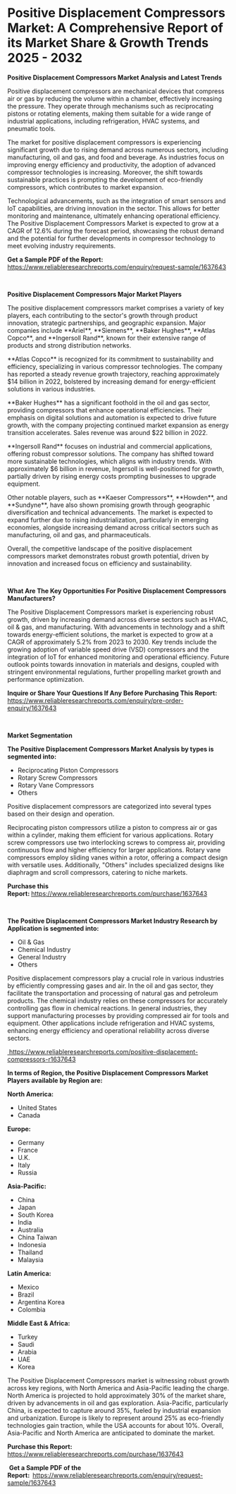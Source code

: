 <p><h1>Positive Displacement Compressors Market: A Comprehensive Report of its Market Share & Growth Trends 2025 - 2032</h1></p><p><strong>Positive Displacement Compressors Market Analysis and Latest Trends</strong></p>
<p><p>Positive displacement compressors are mechanical devices that compress air or gas by reducing the volume within a chamber, effectively increasing the pressure. They operate through mechanisms such as reciprocating pistons or rotating elements, making them suitable for a wide range of industrial applications, including refrigeration, HVAC systems, and pneumatic tools.</p><p>The market for positive displacement compressors is experiencing significant growth due to rising demand across numerous sectors, including manufacturing, oil and gas, and food and beverage. As industries focus on improving energy efficiency and productivity, the adoption of advanced compressor technologies is increasing. Moreover, the shift towards sustainable practices is prompting the development of eco-friendly compressors, which contributes to market expansion.</p><p>Technological advancements, such as the integration of smart sensors and IoT capabilities, are driving innovation in the sector. This allows for better monitoring and maintenance, ultimately enhancing operational efficiency. The Positive Displacement Compressors Market is expected to grow at a CAGR of 12.6% during the forecast period, showcasing the robust demand and the potential for further developments in compressor technology to meet evolving industry requirements.</p></p>
<p><strong>Get a Sample PDF of the Report:&nbsp;</strong> <a href="https://www.reliableresearchreports.com/enquiry/request-sample/1637643?utm_campaign=2927&utm_medium=2&utm_source=Github&utm_content=ia&utm_term=16042025&utm_id=positive-displacement-compressors">https://www.reliableresearchreports.com/enquiry/request-sample/1637643</a></p>
<p>&nbsp;</p>
<p><strong>Positive Displacement Compressors Major Market Players</strong></p>
<p><p>The positive displacement compressors market comprises a variety of key players, each contributing to the sector's growth through product innovation, strategic partnerships, and geographic expansion. Major companies include **Ariel**, **Siemens**, **Baker Hughes**, **Atlas Copco**, and **Ingersoll Rand**, known for their extensive range of products and strong distribution networks.</p><p>**Atlas Copco** is recognized for its commitment to sustainability and efficiency, specializing in various compressor technologies. The company has reported a steady revenue growth trajectory, reaching approximately $14 billion in 2022, bolstered by increasing demand for energy-efficient solutions in various industries.</p><p>**Baker Hughes** has a significant foothold in the oil and gas sector, providing compressors that enhance operational efficiencies. Their emphasis on digital solutions and automation is expected to drive future growth, with the company projecting continued market expansion as energy transition accelerates. Sales revenue was around $22 billion in 2022.</p><p>**Ingersoll Rand** focuses on industrial and commercial applications, offering robust compressor solutions. The company has shifted toward more sustainable technologies, which aligns with industry trends. With approximately $6 billion in revenue, Ingersoll is well-positioned for growth, partially driven by rising energy costs prompting businesses to upgrade equipment.</p><p>Other notable players, such as **Kaeser Compressors**, **Howden**, and **Sundyne**, have also shown promising growth through geographic diversification and technical advancements. The market is expected to expand further due to rising industrialization, particularly in emerging economies, alongside increasing demand across critical sectors such as manufacturing, oil and gas, and pharmaceuticals.</p><p>Overall, the competitive landscape of the positive displacement compressors market demonstrates robust growth potential, driven by innovation and increased focus on efficiency and sustainability.</p></p>
<p>&nbsp;</p>
<p><strong>What Are The Key Opportunities For Positive Displacement Compressors Manufacturers?</strong></p>
<p><p>The Positive Displacement Compressors market is experiencing robust growth, driven by increasing demand across diverse sectors such as HVAC, oil & gas, and manufacturing. With advancements in technology and a shift towards energy-efficient solutions, the market is expected to grow at a CAGR of approximately 5.2% from 2023 to 2030. Key trends include the growing adoption of variable speed drive (VSD) compressors and the integration of IoT for enhanced monitoring and operational efficiency. Future outlook points towards innovation in materials and designs, coupled with stringent environmental regulations, further propelling market growth and performance optimization.</p></p>
<p><strong>Inquire or Share Your Questions If Any Before Purchasing This Report:</strong> <a href="https://www.reliableresearchreports.com/enquiry/pre-order-enquiry/1637643?utm_campaign=2927&utm_medium=2&utm_source=Github&utm_content=ia&utm_term=16042025&utm_id=positive-displacement-compressors">https://www.reliableresearchreports.com/enquiry/pre-order-enquiry/1637643</a></p>
<p>&nbsp;</p>
<p><strong>Market Segmentation</strong></p>
<p><strong>The Positive Displacement Compressors Market Analysis by types is segmented into:</strong></p>
<p><ul><li>Reciprocating Piston Compressors</li><li>Rotary Screw Compressors</li><li>Rotary Vane Compressors</li><li>Others</li></ul></p>
<p><p>Positive displacement compressors are categorized into several types based on their design and operation. </p><p>Reciprocating piston compressors utilize a piston to compress air or gas within a cylinder, making them efficient for various applications. Rotary screw compressors use two interlocking screws to compress air, providing continuous flow and higher efficiency for larger applications. Rotary vane compressors employ sliding vanes within a rotor, offering a compact design with versatile uses. Additionally, "Others" includes specialized designs like diaphragm and scroll compressors, catering to niche markets.</p></p>
<p><strong>Purchase this Report:&nbsp;</strong><a href="https://www.reliableresearchreports.com/purchase/1637643?utm_campaign=2927&utm_medium=2&utm_source=Github&utm_content=ia&utm_term=16042025&utm_id=positive-displacement-compressors">https://www.reliableresearchreports.com/purchase/1637643</a></p>
<p>&nbsp;</p>
<p><strong>The Positive Displacement Compressors Market Industry Research by Application is segmented into:</strong></p>
<p><ul><li>Oil & Gas</li><li>Chemical Industry</li><li>General Industry</li><li>Others</li></ul></p>
<p><p>Positive displacement compressors play a crucial role in various industries by efficiently compressing gases and air. In the oil and gas sector, they facilitate the transportation and processing of natural gas and petroleum products. The chemical industry relies on these compressors for accurately controlling gas flow in chemical reactions. In general industries, they support manufacturing processes by providing compressed air for tools and equipment. Other applications include refrigeration and HVAC systems, enhancing energy efficiency and operational reliability across diverse sectors.</p></p>
<p><a href="https://www.reliableresearchreports.com/positive-displacement-compressors-r1637643?utm_campaign=2927&utm_medium=2&utm_source=Github&utm_content=ia&utm_term=16042025&utm_id=positive-displacement-compressors">&nbsp;https://www.reliableresearchreports.com/positive-displacement-compressors-r1637643</a></p>
<p><strong>In terms of Region, the Positive Displacement Compressors Market Players available by Region are:</strong></p>
<p>
    <p> <strong> North America: </strong>
        <ul>
            <li>United States</li>
            <li>Canada</li>
        </ul>
        </p> 
    <p> <strong> Europe: </strong>
        <ul>
            <li>Germany</li>
            <li>France</li>
            <li>U.K.</li>
            <li>Italy</li>
            <li>Russia</li>
        </ul>
        </p> 
    <p> <strong> Asia-Pacific: </strong>
        <ul>
            <li>China</li>
            <li>Japan</li>
            <li>South Korea</li>
            <li>India</li>
            <li>Australia</li>
            <li>China Taiwan</li>
            <li>Indonesia</li>
            <li>Thailand</li>
            <li>Malaysia</li>
        </ul>
        </p> 
    <p> <strong> Latin America: </strong>
        <ul>
            <li>Mexico</li>
            <li>Brazil</li>
            <li>Argentina Korea</li>
            <li>Colombia</li>
        </ul>
        </p> 
    <p> <strong> Middle East & Africa: </strong>
        <ul>
            <li>Turkey</li>
            <li>Saudi</li>
            <li>Arabia</li>
            <li>UAE</li>
            <li>Korea</li>
        </ul>
    </p>
    </p>
<p><p>The Positive Displacement Compressors market is witnessing robust growth across key regions, with North America and Asia-Pacific leading the charge. North America is projected to hold approximately 30% of the market share, driven by advancements in oil and gas exploration. Asia-Pacific, particularly China, is expected to capture around 35%, fueled by industrial expansion and urbanization. Europe is likely to represent around 25% as eco-friendly technologies gain traction, while the USA accounts for about 10%. Overall, Asia-Pacific and North America are anticipated to dominate the market.</p></p>
<p><strong>Purchase this Report: </strong><a href="https://www.reliableresearchreports.com/purchase/1637643?utm_campaign=2927&utm_medium=2&utm_source=Github&utm_content=ia&utm_term=16042025&utm_id=positive-displacement-compressors">https://www.reliableresearchreports.com/purchase/1637643</a></p>
<p>&nbsp;<strong>Get a Sample PDF of the Report:&nbsp;&nbsp;</strong><a href="https://www.reliableresearchreports.com/enquiry/request-sample/1637643?utm_campaign=2927&utm_medium=2&utm_source=Github&utm_content=ia&utm_term=16042025&utm_id=positive-displacement-compressors">https://www.reliableresearchreports.com/enquiry/request-sample/1637643</a></p>
<p><strong></strong></p>
<p><p></p><p></p><p></p></p>